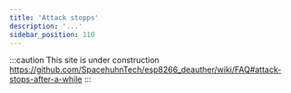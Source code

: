 ```yaml
---
title: 'Attack stopps'
description: '...'
sidebar_position: 110
---
```


:::caution
This site is under construction
https://github.com/SpacehuhnTech/esp8266_deauther/wiki/FAQ#attack-stops-after-a-while
:::

